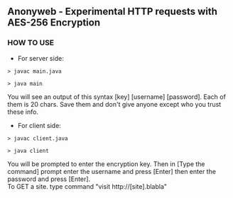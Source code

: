 ## Anonyweb - Experimental HTTP requests with AES-256 Encryption

### HOW TO USE

* For server side:
 ~~~~
> javac main.java
 ~~~~
 ~~~~
> java main
 ~~~~
You will see an output of this syntax [key] [username] [password]. Each of them is 20 chars. Save them and don't give anyone except who you trust these info.

* For client side:
 ~~~~
> javac client.java
 ~~~~
 ~~~~
> java client
 ~~~~
You will be prompted to enter the encryption key. Then in [Type the command] prompt enter the username and press [Enter] then enter the password and press [Enter].<br>
To GET a site. type command "visit http://[site].blabla"
